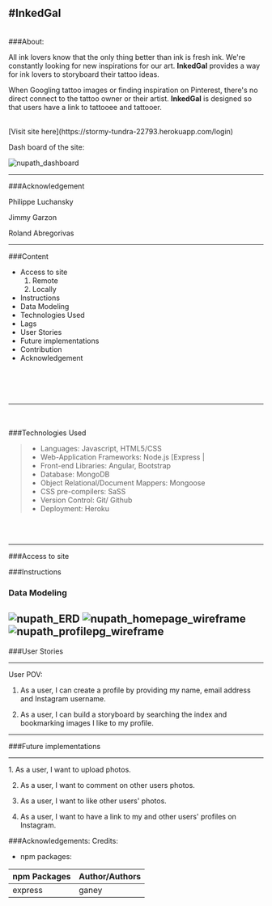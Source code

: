 #InkedGal
---
<br>
###About:

All ink lovers know that the only thing better than ink is fresh ink.  We're constantly looking for new inspirations for our art.  **InkedGal** provides a way for ink lovers to storyboard their tattoo ideas.     

When Googling tattoo images or finding inspiration on Pinterest, there's no direct connect to the tattoo owner or their artist.  **InkedGal**  is designed so that users have a link to tattooee and tattooer.  

<br>
[Visit site here](https://stormy-tundra-22793.herokuapp.com/login)

Dash board of the site:

![nupath_dashboard](public/images/nupath_dashboard.png)


---

###Acknowledgement

Philippe Luchansky

Jimmy Garzon

Roland Abregorivas

---

###Content
*	Access to site
	1. Remote
	2. Locally
* Instructions
* Data Modeling
* Technologies Used
* Lags
* User Stories
* Future implementations
* Contribution
* Acknowledgement
<br><br><br><br><br>


---
<br><br>
###Technologies Used
>* Languages: Javascript, HTML5/CSS
>* Web-Application Frameworks: Node.js [Express |
>* Front-end Libraries: Angular, Bootstrap
>* Database: MongoDB
>* Object Relational/Document Mappers: Mongoose
>* CSS pre-compilers: SaSS
>* Version Control: Git/ Github
>* Deployment: Heroku

<br><br>

---

###Access to site



###Instructions



### Data Modeling

![nupath_ERD](public/images/nupath_ERD.png)
![nupath_homepage_wireframe](public/images/nupath_homepage_wireframe.png)
![nupath_profilepg_wireframe](public/images/nupath_profilepg_wireframe.png)
---

###User Stories
<hr>
User POV:

1. As a user, I can create a profile by providing my name, email address and Instagram username.

2. As a user, I can build a storyboard by searching the index and bookmarking images I like to my profile.

---

###Future implementations
<hr>
1. As a user, I want to upload photos.

2. As a user, I want to comment on other users photos.

3. As a user, I want to like other users' photos.

4. As a user, I want to have a link to my and other users' profiles on Instagram.

###Acknowledgements:
Credits:<br>

* npm packages:

npm Packages| Author/Authors
--------------|------
express | ganey
